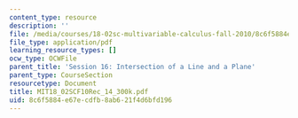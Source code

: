 ```yaml
---
content_type: resource
description: ''
file: /media/courses/18-02sc-multivariable-calculus-fall-2010/8c6f5884e67ecdfb8ab621f4d6bfd196_MIT18_02SCF10Rec_14_300k.pdf
file_type: application/pdf
learning_resource_types: []
ocw_type: OCWFile
parent_title: 'Session 16: Intersection of a Line and a Plane'
parent_type: CourseSection
resourcetype: Document
title: MIT18_02SCF10Rec_14_300k.pdf
uid: 8c6f5884-e67e-cdfb-8ab6-21f4d6bfd196
---
```

